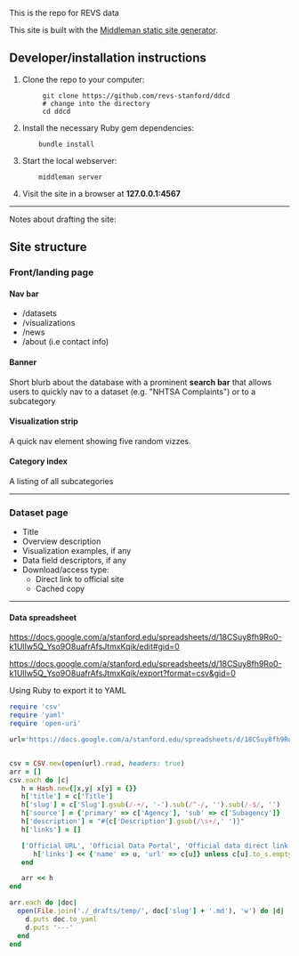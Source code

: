 
This is the repo for REVS data

This site is built with the [Middleman static site generator](//middlemanapp.com).

## Developer/installation instructions

1. Clone the repo to your computer:

            git clone https://github.com/revs-stanford/ddcd
            # change into the directory
            cd ddcd  

2. Install the necessary Ruby gem dependencies:
          
           bundle install

3. Start the local webserver:

           middleman server

4. Visit the site in a browser at __127.0.0.1:4567__

---------

Notes about drafting the site:

## Site structure

### Front/landing page

#### Nav bar
+ /datasets
+ /visualizations
+ /news
+ /about (i.e contact info)

#### Banner
Short blurb about the database with a prominent __search bar__ that allows users to quickly nav to a dataset (e.g. "NHTSA Complaints") or to a subcategory

#### Visualization strip
A quick nav element showing five random vizzes.


#### Category index
A listing of all subcategories




------------

### Dataset page

- Title
- Overview description
- Visualization examples, if any
- Data field descriptors, if any
- Download/access type:
  + Direct link to official site
  + Cached copy




----------------


#### Data spreadsheet

https://docs.google.com/a/stanford.edu/spreadsheets/d/18CSuy8fh9Ro0-k1UlIw5Q_Yso9O8uafrAfsJtmxKqik/edit#gid=0

https://docs.google.com/a/stanford.edu/spreadsheets/d/18CSuy8fh9Ro0-k1UlIw5Q_Yso9O8uafrAfsJtmxKqik/export?format=csv&gid=0

Using Ruby to export it to YAML

~~~ruby
require 'csv'
require 'yaml'
require 'open-uri'

url='https://docs.google.com/a/stanford.edu/spreadsheets/d/18CSuy8fh9Ro0-k1UlIw5Q_Yso9O8uafrAfsJtmxKqik/export?format=csv&gid=0'


csv = CSV.new(open(url).read, headers: true)
arr = []
csv.each do |c|
   h = Hash.new{|x,y| x[y] = {}}
   h['title'] = c['Title']
   h['slug'] = c['Slug'].gsub(/-+/, '-').sub(/^-/, '').sub(/-$/, '')
   h['source'] = {'primary' => c['Agency'], 'sub' => c['Subagency']}
   h['description'] = "#{c['Description'].gsub(/\s+/,' ')}"
   h['links'] = []

   ['Official URL', 'Official Data Portal', 'Official data direct link', 'Official documentation'].each do |u|
      h['links'] << {'name' => u, 'url' => c[u]} unless c[u].to_s.empty?
   end

   arr << h
end

arr.each do |doc|
  open(File.join('./_drafts/temp/', doc['slug'] + '.md'), 'w') do |d|
    d.puts doc.to_yaml
    d.puts '---'
  end
end
~~~

